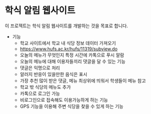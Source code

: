 # 학식 알림 웹사이트
이 프로젝트는 학식 알림 웹사이트를 개발하는 것을 목표로 합니다.

* 기능
	- 학교 사이트에서 학교 내 식당 정보 데이터 가져오기
    - https://www.hufs.ac.kr/hufs/11319/subview.do 
	- 오늘의 메뉴가 무엇인지 특정 시간에 카톡으로 푸시 알람
	- 오늘의 메뉴에 대해 이용자들끼리 댓글을 달 수 있는 기능
	- 댓글은 익명으로 처리
	- 알러지 반응이 있을만한 음식은 표시
	- 가장 추천 많이 받은 댓글, 메뉴 최상위에 띄워서 학생들이 메뉴 참고
	- 학교 밖 식당의 메뉴도 추가
	- 카톡으로 로그인 가능 
	- 비로그인으로 접속해도 이용가능하게 하는 기능
  - GPS 기능을 이용해 주변 식당을 찾을 수 있게 하는 기능